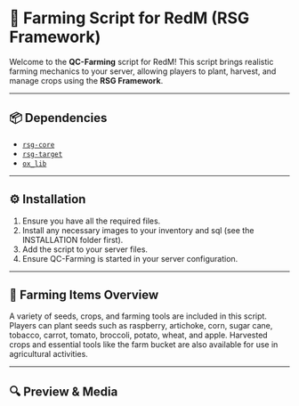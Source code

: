 # 🌾 Farming Script for RedM (RSG Framework)

Welcome to the **QC-Farming** script for RedM! This script brings realistic farming mechanics to your server, allowing players to plant, harvest, and manage crops using the **RSG Framework**.

---

## 📦 Dependencies

- [`rsg-core`](https://github.com/your-repo/rsg-core)  
- [`rsg-target`](https://github.com/your-repo/rsg-target)  
- [`ox_lib`](https://github.com/overextended/ox_lib)

---

## ⚙️ Installation

1. Ensure you have all the required files.
2. Install any necessary images to your inventory and sql (see the INSTALLATION folder first).
3. Add the script to your server files.
4. Ensure QC-Farming is started in your server configuration.
---

## 🌱 Farming Items Overview

A variety of seeds, crops, and farming tools are included in this script. Players can plant seeds such as raspberry, artichoke, corn, sugar cane, tobacco, carrot, tomato, broccoli, potato, wheat, and apple. Harvested crops and essential tools like the farm bucket are also available for use in agricultural activities.

---

## 🔍 Preview & Media

